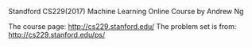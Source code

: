 Standford CS229(2017) Machine Learning Online Course by Andrew Ng

The course page: http://cs229.stanford.edu/
The problem set is from: http://cs229.stanford.edu/ps/
